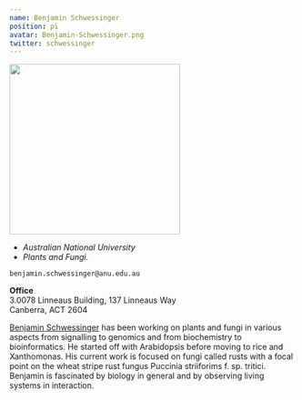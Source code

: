 ```yaml
---
name: Benjamin Schwessinger
position: pi
avatar: Benjamin-Schwessinger.png
twitter: schwessinger
---
```


<img width="300" src="{{site.baseurl}}/images/people/{{page.avatar}}" data-action="zoom">

- _Australian National University_<br>
- _Plants and Fungi._

<i class="fa fa-envelope-o"></i> `benjamin.schwessinger@anu.edu.au`

**Office**<br>
3.0078 Linneaus Building, 137 Linneaus Way <br>
Canberra, ACT 2604

[Benjamin Schwessinger](https://biology.anu.edu.au/people/benjamin-schwessinger) has been working on plants and fungi in various aspects from signalling to genomics and from biochemistry to bioinformatics. He started off with Arabidopsis before moving to rice and Xanthomonas. His current work is focused on fungi called rusts with a focal point on the wheat stripe rust fungus Puccinia striiforims f. sp. tritici. Benjamin is fascinated by biology in general and by observing living systems in interaction.
